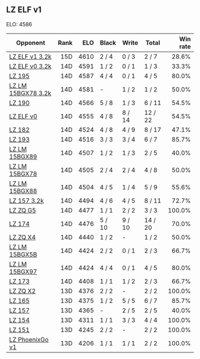 ## LZ ELF v1 ##

ELO: 4586

Opponent | Rank | ELO | Black | Write | Total | Win rate
---------|-----:|----:|-------|-------|-------|-------:
[LZ ELF v1 3.2k](LZ%20ELF%20v1%203.2k.md) | 15D | 4610 | 2 / 4 | 0 / 3 | 2 / 7 | 28.6%
[LZ ELF v0 3.2k](LZ%20ELF%20v0%203.2k.md) | 14D | 4591 | 1 / 2 | 0 / 1 | 1 / 3 | 33.3%
[LZ 195](LZ%20195.md) | 14D | 4587 | 4 / 4 | 0 / 1 | 4 / 5 | 80.0%
[LZ LM 15BGX78 3.2k](LZ%20LM%2015BGX78%203.2k.md) | 14D | 4581 | - | 1 / 2 | 1 / 2 | 50.0%
[LZ 190](LZ%20190.md) | 14D | 4566 | 5 / 8 | 1 / 3 | 6 / 11 | 54.5%
[LZ ELF v0](LZ%20ELF%20v0.md) | 14D | 4555 | 4 / 8 | 8 / 14 | 12 / 22 | 54.5%
[LZ 182](LZ%20182.md) | 14D | 4524 | 4 / 8 | 4 / 9 | 8 / 17 | 47.1%
[LZ 193](LZ%20193.md) | 14D | 4516 | 3 / 3 | 3 / 4 | 6 / 7 | 85.7%
[LZ LM 15BGX89](LZ%20LM%2015BGX89.md) | 14D | 4507 | 1 / 2 | 1 / 3 | 2 / 5 | 40.0%
[LZ LM 15BGX78](LZ%20LM%2015BGX78.md) | 14D | 4505 | 2 / 4 | 2 / 4 | 4 / 8 | 50.0%
[LZ LM 15BGX88](LZ%20LM%2015BGX88.md) | 14D | 4504 | 4 / 5 | 1 / 4 | 5 / 9 | 55.6%
[LZ 157 3.2k](LZ%20157%203.2k.md) | 14D | 4494 | 4 / 6 | 4 / 5 | 8 / 11 | 72.7%
[LZ ZQ G5](LZ%20ZQ%20G5.md) | 14D | 4477 | 1 / 1 | 2 / 2 | 3 / 3 | 100.0%
[LZ 174](LZ%20174.md) | 14D | 4476 | 5 / 10 | 9 / 10 | 14 / 20 | 70.0%
[LZ ZQ X4](LZ%20ZQ%20X4.md) | 14D | 4440 | 1 / 2 | - | 1 / 2 | 50.0%
[LZ LM 15BGX5B](LZ%20LM%2015BGX5B.md) | 14D | 4424 | 2 / 2 | 0 / 1 | 2 / 3 | 66.7%
[LZ LM 15BGX97](LZ%20LM%2015BGX97.md) | 14D | 4424 | 4 / 4 | 0 / 1 | 4 / 5 | 80.0%
[LZ 173](LZ%20173.md) | 14D | 4408 | 1 / 1 | 1 / 2 | 2 / 3 | 66.7%
[LZ ZQ X2](LZ%20ZQ%20X2.md) | 13D | 4376 | 2 / 2 | - | 2 / 2 | 100.0%
[LZ 165](LZ%20165.md) | 13D | 4375 | 1 / 2 | 5 / 5 | 6 / 7 | 85.7%
[LZ 157](LZ%20157.md) | 13D | 4365 | - | 2 / 5 | 2 / 5 | 40.0%
[LZ 154](LZ%20154.md) | 13D | 4311 | 1 / 1 | 3 / 3 | 4 / 4 | 100.0%
[LZ 151](LZ%20151.md) | 13D | 4245 | 2 / 2 | - | 2 / 2 | 100.0%
[LZ PhoenixGo v1](LZ%20PhoenixGo%20v1.md) | 13D | 4206 | 1 / 1 | 1 / 1 | 2 / 2 | 100.0%
